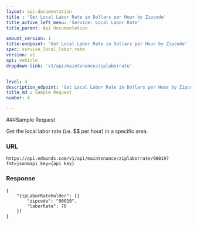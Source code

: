 ```yaml
---
layout: api-documentation
title : 'Get Local Labor Rate in Dollars per Hour by Zipcode'
title_active_left_menu: 'Service: Local Labor Rate'
title_parent: Api documentation

amount_version: 1
title-endpoint: 'Get Local Labor Rate in Dollars per Hour by Zipcode'
spec: service_local_labor_rate
version: v1
api: vehicle
dropdown-link: 'v1/api/maintenance/ziplaborrate'


level: 4
description_edpoint: 'Get Local Labor Rate in Dollars per Hour by Zipcode'
title_md : Sample Request
number: 4

---
```


###Sample Request

Get the local labor rate (i.e. $$ per hour) in a specific area.

### URL

	https://api.edmunds.com/v1/api/maintenance/ziplaborrate/90019?fmt=json&api_key={api key}
	
### Response

	{
	    "zipLaborRateHolder": [{
	        "zipcode": "90019",
	        "laborRate": 70
	    }]
	}